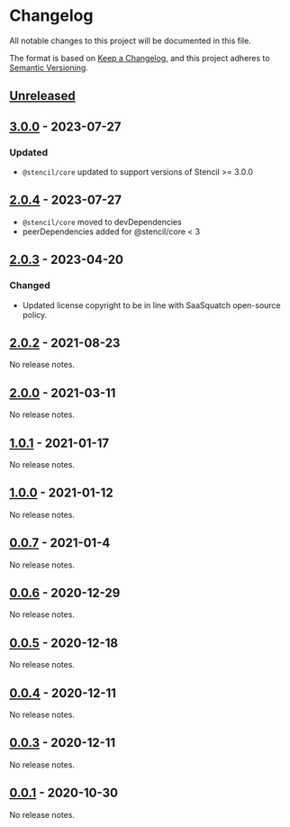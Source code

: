 # Changelog

All notable changes to this project will be documented in this file.

The format is based on [Keep a Changelog](https://keepachangelog.com/en/1.0.0/),
and this project adheres to [Semantic Versioning](https://semver.org/spec/v2.0.0.html).

## [Unreleased]

## [3.0.0] - 2023-07-27
### Updated

- `@stencil/core` updated to support versions of Stencil >= 3.0.0
## [2.0.4] - 2023-07-27

- `@stencil/core` moved to devDependencies
- peerDependencies added for @stencil/core < 3

## [2.0.3] - 2023-04-20

### Changed

- Updated license copyright to be in line with SaaSquatch open-source policy.

## [2.0.2] - 2021-08-23

No release notes.

## [2.0.0] - 2021-03-11

No release notes.

## [1.0.1] - 2021-01-17

No release notes.

## [1.0.0] - 2021-01-12

No release notes.

## [0.0.7] - 2021-01-4

No release notes.

## [0.0.6] - 2020-12-29

No release notes.

## [0.0.5] - 2020-12-18

No release notes.

## [0.0.4] - 2020-12-11

No release notes.

## [0.0.3] - 2020-12-11

No release notes.

## [0.0.1] - 2020-10-30

No release notes.

[unreleased]: https://github.com/saasquatch/stencil-hooks/compare/@saasquatch%2Fstencil-hooks@3.0.0...HEAD
[3.0.0]: https://github.com/saasquatch/stencil-hooks/releases/tag/%40saasquatch%2Fstencil-hooks%403.0.0
[2.0.4]: https://github.com/saasquatch/stencil-hooks/releases/tag/%40saasquatch%2Fstencil-hooks%402.0.4
[2.0.3]: https://github.com/saasquatch/stencil-hooks/releases/tag/%40saasquatch%2Fstencil-hooks%402.0.3
[2.0.2]: https://github.com/saasquatch/stencil-hooks/releases/tag/%40saasquatch%2Fstencil-hooks%402.0.2
[2.0.0]: https://github.com/saasquatch/stencil-hooks/releases/tag/v2.0.0
[1.0.1]: https://github.com/saasquatch/stencil-hooks/releases/tag/v1.0.1
[1.0.0]: https://github.com/saasquatch/stencil-hooks/releases/tag/v1.0.0
[0.0.7]: https://github.com/saasquatch/stencil-hooks/releases/tag/v0.0.7
[0.0.6]: https://github.com/saasquatch/stencil-hooks/releases/tag/v0.0.6
[0.0.5]: https://github.com/saasquatch/stencil-hooks/releases/tag/v0.0.5
[0.0.4]: https://github.com/saasquatch/stencil-hooks/releases/tag/v0.0.4
[0.0.3]: https://github.com/saasquatch/stencil-hooks/releases/tag/v0.0.3
[0.0.1]: https://github.com/saasquatch/stencil-hooks/releases/tag/v0.0.1
